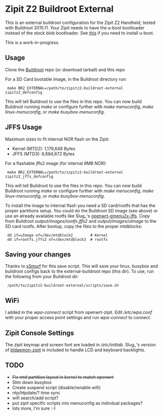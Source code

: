 # Zipit Z2 Buildroot External
This is an external buildroot configuration for the Zipit Z2 Handheld, tested with Buildroot 2015.11. Your Zipit needs to have the u-boot bootloader instead of the stock blob bootloader. See [this](http://mozzwald.com/articles/z2uflashstock-v0-3) if you need to install u-boot. 

This is a work-in-progress.

## Usage
Clone the [Buildroot](http://git.buildroot.net/buildroot) repo (or download tarball) and this repo

For a SD Card bootable image, in the Buildroot directory run:

     make BR2_EXTERNAL=/path/to/zipitz2-buildroot-external zipitz2_defconfig

This will tell Buildroot to use the files in this repo. You can now build Buildroot running _make_ or configure further with _make menuconfig_, _make linux-menuconfig_, or _make busybox-menuconfig_. 

## JFFS Usage
Maximum sizes to fit internal NOR flash on the Zipit:

- Kernel (MTD2): 1,179,648 Bytes
- JFFS   (MTD3): 6,684,672 Bytes

For a flashable jffs2 image (for internal 8MB NOR):

     make BR2_EXTERNAL=/path/to/zipitz2-buildroot-external zipitz2_jffs_defconfig

This will tell Buildroot to use the files in this repo. You can now build Buildroot running _make_ or configure further with _make menuconfig_, _make linux-menuconfig_, or _make busybox-menuconfig_. 

To install the image to internal flash you need a SD card/rootfs that has the proper partitions setup. You could do the Buildroot SD image (see above) or use an already available rootfs like Slug_'s [openwrt-gmenu2x-jffs](http://engine12.com/files/gmenu-zipit/gmenu_jffs2_rc23.tar.bz2). Copy from Buildroot _output/images/rootfs.jffs2_ and _output/images/uImage_ to the SD card rootfs. After bootup, copy the files to the proper mtdblocks:

     dd if=uImage of=/dev/mtdblock2        # Kernel
     dd if=rootfs.jffs2 of=/dev/mtdblock3  # rootfs

## Saving your changes
Thanks to [xSmurf](https://github.com/xSmurf/coreboot_buildroot_project) for this save script. This will save your linux, busybox and buildroot configs back to the external-buildroot repo (this dir). To use, run the following from your Buildroot dir:

     /path/to/zipitz2-buildroot-external/scripts/save.sh

## WiFi
I added in the _wpa-connect_ script from openwrt-zipit. Edit _/etc/wpa.conf_ with your proper access point settings and run _wpa-connect_ to connect.

## Zipit Console Settings
The zipit keymap and screen font are loaded in _/etc/inittab_. Slug_'s version of [bldaemon-zipit](https://github.com/engine12/bldaemon-zipit) is included to handle LCD and keyboard backlights.

## TODO
- ~~Fix mtd partition layout in kernel to match openwrt~~
- Slim down busybox
- Create suspend script (disable/renable wifi)
- ntp/htpdate/? time sync
- wifi search/add script?
- put zipit specific scripts into menuconfig as indivdual packages?
- lots more, I'm sure :-)
